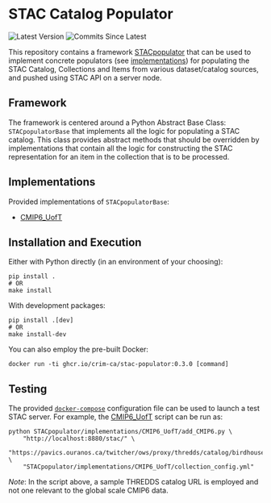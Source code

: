 # STAC Catalog Populator

![Latest Version](https://img.shields.io/badge/latest%20version-0.3.0-blue?logo=github)
![Commits Since Latest](https://img.shields.io/github/commits-since/crim-ca/stac-populator/0.3.0.svg?logo=github)

This repository contains a framework [STACpopulator](STACpopulator)
that can be used to implement concrete populators (see [implementations](STACpopulator/implementations))
for populating the STAC Catalog, Collections and Items from various dataset/catalog sources, and pushed using
STAC API on a server node.

## Framework

The framework is centered around a Python Abstract Base Class: `STACpopulatorBase` that implements all the logic
for populating a STAC catalog. This class provides abstract methods that should be overridden by implementations that
contain all the logic for constructing the STAC representation for an item in the collection that is to be processed.

## Implementations

Provided implementations of `STACpopulatorBase`:

- [CMIP6_UofT][CMIP6_UofT]

[CMIP6_UofT]: STACpopulator/implementations/CMIP6_UofT/add_CMIP6.py

## Installation and Execution

Either with Python directly (in an environment of your choosing):

```shell
pip install .
# OR
make install
```

With development packages:

```shell
pip install .[dev]
# OR
make install-dev
```

You can also employ the pre-built Docker:

```shell
docker run -ti ghcr.io/crim-ca/stac-populator:0.3.0 [command]
```

## Testing

The provided [`docker-compose`](docker/docker-compose.yml) configuration file can be used to launch a test STAC server.
For example, the [CMIP6_UofT][CMIP6_UofT] script can be run as:

```shell
python STACpopulator/implementations/CMIP6_UofT/add_CMIP6.py \
    "http://localhost:8880/stac/" \
    "https://pavics.ouranos.ca/twitcher/ows/proxy/thredds/catalog/birdhouse/testdata/xclim/cmip6/catalog.html" \
    "STACpopulator/implementations/CMIP6_UofT/collection_config.yml"
```

*Note*:
In the script above, a sample THREDDS catalog URL is employed and not one relevant to the global scale CMIP6 data.
